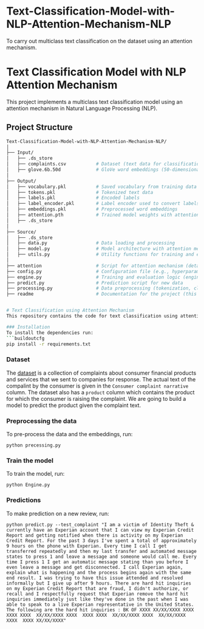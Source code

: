 # Text-Classification-Model-with-NLP-Attention-Mechanism-NLP
To carry out multiclass text classification on the dataset using an attention mechanism.



# Text Classification Model with NLP Attention Mechanism

This project implements a multiclass text classification model using an attention mechanism in Natural Language Processing (NLP).

## Project Structure

```bash
Text-Classification-Model-with-NLP-Attention-Mechanism-NLP/
│
├── Input/
│   ├── .ds_store
│   ├── complaints.csv           # Dataset (text data for classification)
│   ├── glove.6b.50d             # GloVe word embeddings (50-dimensional)
│
├── Output/
│   ├── vocabulary.pkl           # Saved vocabulary from training data
│   ├── tokens.pkl               # Tokenized text data
│   ├── labels.pkl               # Encoded labels
│   ├── label_encoder.pkl        # Label encoder used to convert labels to numbers
│   ├── embeddings.pkl           # Preprocessed word embeddings
│   ├── attention.pth            # Trained model weights with attention mechanism
│   ├── .ds_store
│
├── Source/
│   ├── .ds_store
│   ├── data.py                  # Data loading and processing
│   ├── model.py                 # Model architecture with attention mechanism
│   ├── utils.py                 # Utility functions for training and evaluation
│
├── attention                    # Script for attention mechanism (details unknown)
├── config.py                    # Configuration file (e.g., hyperparameters, paths)
├── engine.py                    # Training and evaluation logic (engine)
├── predict.py                   # Prediction script for new data
├── processing.py                # Data preprocessing (tokenization, cleaning, etc.)
├── readme                       # Documentation for the project (this file)


# Text Classification using Attention Mechanism
This repository contains the code for text classification using attention model and glove pre-trained vectors.

### Installation
To install the dependencies run:
```buildoutcfg
pip install -r requirements.txt
```

### Dataset
The [dataset](https://catalog.data.gov/dataset/consumer-complaint-database) is a collection of complaints about consumer financial products and services that we sent to companies for response. The actual text of the compalint by the consumer is given in the `Consumer complaint narrative` column. The dataset also has a `product` column which contains the product for which the consumer is raising the complaint. We are going to build a model to predict the product given the complaint text. 

### Preprocessing the data
To pre-process the data and the embeddings, run:
```buildoutcfg
python precessing.py
```

### Train the model
To train the model, run:
```buildoutcfg
python Engine.py 
```

### Predictions
To make prediction on a new review, run:
```buildoutcfg
python predict.py --test_complaint "I am a victim of Identity Theft & currently have an Experian account that I can view my Experian Credit Report and getting notified when there is activity on my Experian Credit Report. For the past 3 days I've spent a total of approximately 9 hours on the phone with Experian. Every time I call I get transferred repeatedly and then my last transfer and automated message states to press 1 and leave a message and someone would call me. Every time I press 1 I get an automatic message stating than you before I even leave a message and get disconnected. I call Experian again, explain what is happening and the process begins again with the same end result. I was trying to have this issue attended and resolved informally but I give up after 9 hours. There are hard hit inquiries on my Experian Credit Report that are fraud, I didn't authorize, or recall and I respectfully request that Experian remove the hard hit inquiries immediately just like they've done in the past when I was able to speak to a live Experian representative in the United States. The following are the hard hit inquiries : BK OF XXXX XX/XX/XXXX XXXX XXXX XXXX  XX/XX/XXXX XXXX  XXXX XXXX  XX/XX/XXXX XXXX  XX/XX/XXXX XXXX  XXXX XX/XX/XXXX"
```
